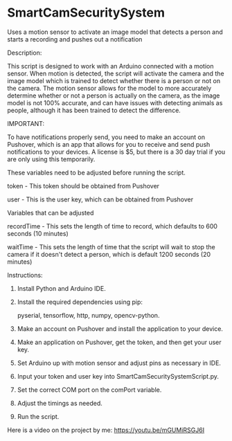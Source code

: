 # SmartCamSecuritySystem
Uses a motion sensor to activate an image model that detects a person and starts a recording and pushes out a notification

Description:

This script is designed to work with an Arduino connected with a motion sensor. When motion is detected, the script will activate the camera and the image model which is trained to detect whether there is a person or not on the camera. The motion sensor allows for the model to more accurately determine whether or not a person is actually on the camera, as the image model is not 100% accurate, and can have issues with detecting animals as people, although it has been trained to detect the difference.


IMPORTANT:

To have notifications properly send, you need to make an account on Pushover, which is an app that allows for you to receive and send push notifications to your devices. A license is $5, but there is a 30 day trial if you are only using this temporarily.

These variables need to be adjusted before running the script.

token - This token should be obtained from Pushover

user - This is the user key, which can be obtained from Pushover

Variables that can be adjusted

recordTime - This sets the length of time to record, which defaults to 600 seconds (10 minutes)

waitTime - This sets the length of time that the script will wait to stop the camera if it doesn't detect a person, which is default 1200 seconds (20 minutes)


Instructions:

1. Install Python and Arduino IDE.

2. Install the required dependencies using pip:
	
	pyserial, tensorflow, http, numpy, opencv-python.

3. Make an account on Pushover and install the application to your device.

4. Make an application on Pushover, get the token, and then get your user key.

5. Set Arduino up with motion sensor and adjust pins as necessary in IDE.

6. Input your token and user key into SmartCamSecuritySystemScript.py.

7. Set the correct COM port on the comPort variable.

8. Adjust the timings as needed.

9. Run the script.

Here is a video on the project by me: https://youtu.be/mGUMiRSGJ6I




